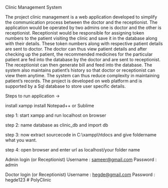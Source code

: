 Clinic Management System

The project clinic management is a web application developed to simplify the communication process between the doctor and the receptionist. The application would be operated by two admins one is doctor and the other is receptionist. Receptionist would be responsible for assigning token numbers to the patient visiting the clinic and save it in the database along with their details. These token numbers along with respective patient details are sent to doctor. The doctor can thus view patient details and after checking up the patient, the recommended medicines for the particular patient are fed into the database by the doctor and are sent to receptionist. The receptionist can then generate bill and feed into the database. The system also maintains patient’s history so that doctor or receptionist can view them anytime. The system can thus reduce complexity in maintaining patient’s records. The project is developed on web platform and is supported by a Sql database to store user specific details.

Steps to run application ->

install xampp
install Notepad++ or Sublime

step 1:
start xampp and run localhost on browser

step 2:
name database as clinic_db and import db

step 3:
now extract sourcecode in C:\xampp\htdocs and give foldername what you want.

step 4:
open browser and enter url as localhost/your folder name

Admin login (or Receptionist)
Username : sameer@gmail.com
Password : admin

Doctor login (or Receptionist)
Username : hegde@gmail.com
Password : hegde123
#   P o l y C l i n i c  
 